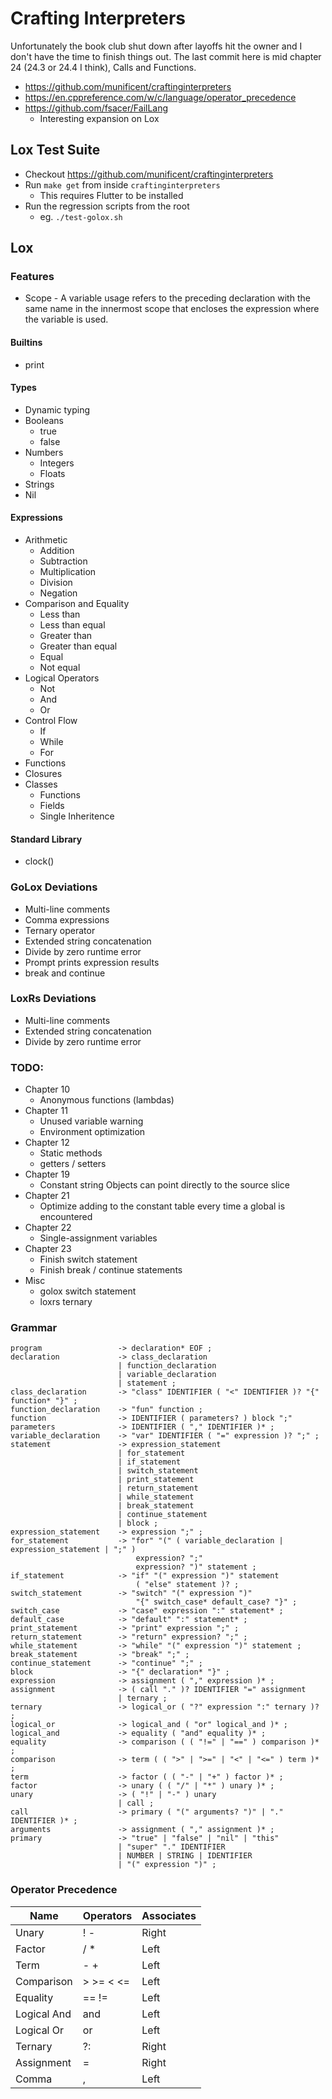 # Crafting Interpreters

Unfortunately the book club shut down after layoffs hit the owner and I don't have the time to finish things out. The last commit here is mid chapter 24 (24.3 or 24.4 I think), Calls and Functions.

* https://github.com/munificent/craftinginterpreters
* https://en.cppreference.com/w/c/language/operator_precedence
* https://github.com/fsacer/FailLang
  * Interesting expansion on Lox

## Lox Test Suite

* Checkout https://github.com/munificent/craftinginterpreters
* Run `make get` from inside `craftinginterpreters`
  * This requires Flutter to be installed
* Run the regression scripts from the root
  * eg. `./test-golox.sh`

## Lox

### Features

* Scope - A variable usage refers to the preceding declaration with the same name in the innermost scope that encloses the expression where the variable is used.

#### Builtins

* print

#### Types

* Dynamic typing
* Booleans
  * true
  * false
* Numbers
  * Integers
  * Floats
* Strings
* Nil

#### Expressions

* Arithmetic
  * Addition
  * Subtraction
  * Multiplication
  * Division
  * Negation
* Comparison and Equality
  * Less than
  * Less than equal
  * Greater than
  * Greater than equal
  * Equal
  * Not equal
* Logical Operators
  * Not
  * And
  * Or
* Control Flow
  * If
  * While
  * For
* Functions
* Closures
* Classes
  * Functions
  * Fields
  * Single Inheritence

#### Standard Library

* clock()

### GoLox Deviations

* Multi-line comments
* Comma expressions
* Ternary operator
* Extended string concatenation
* Divide by zero runtime error
* Prompt prints expression results
* break and continue

### LoxRs Deviations

* Multi-line comments
* Extended string concatenation
* Divide by zero runtime error

### TODO:

* Chapter 10
  * Anonymous functions (lambdas)
* Chapter 11
  * Unused variable warning
  * Environment optimization
* Chapter 12
  * Static methods
  * getters / setters
* Chapter 19
  * Constant string Objects can point directly to the source slice
* Chapter 21
  * Optimize adding to the constant table every time a global is encountered
* Chapter 22
  * Single-assignment variables
* Chapter 23
  * Finish switch statement
  * Finish break / continue statements
* Misc
  * golox switch statement
  * loxrs ternary

### Grammar

```
program                 -> declaration* EOF ;
declaration             -> class_declaration
                        | function_declaration
                        | variable_declaration
                        | statement ;
class_declaration       -> "class" IDENTIFIER ( "<" IDENTIFIER )? "{" function* "}" ;
function_declaration    -> "fun" function ;
function                -> IDENTIFIER ( parameters? ) block ";"
parameters              -> IDENTIFIER ( "," IDENTIFIER )* ;
variable_declaration    -> "var" IDENTIFIER ( "=" expression )? ";" ;
statement               -> expression_statement
                        | for_statement
                        | if_statement
                        | switch_statement
                        | print_statement
                        | return_statement
                        | while_statement
                        | break_statement
                        | continue_statement
                        | block ;
expression_statement    -> expression ";" ;
for_statement           -> "for" "(" ( variable_declaration | expression_statement | ";" )
                            expression? ";"
                            expression? ")" statement ;
if_statement            -> "if" "(" expression ")" statement
                            ( "else" statement )? ;
switch_statement        -> "switch" "(" expression ")"
                            "{" switch_case* default_case? "}" ;
switch_case             -> "case" expression ":" statement* ;
default_case            -> "default" ":" statement* ;
print_statement         -> "print" expression ";" ;
return_statement        -> "return" expression? ";" ;
while_statement         -> "while" "(" expression ")" statement ;
break_statement         -> "break" ";" ;
continue_statement      -> "continue" ";" ;
block                   -> "{" declaration* "}" ;
expression              -> assignment ( "," expression )* ;
assignment              -> ( call "." )? IDENTIFIER "=" assignment
                        | ternary ;
ternary                 -> logical_or ( "?" expression ":" ternary )? ;
logical_or              -> logical_and ( "or" logical_and )* ;
logical_and             -> equality ( "and" equality )* ;
equality                -> comparison ( ( "!=" | "==" ) comparison )* ;
comparison              -> term ( ( ">" | ">=" | "<" | "<=" ) term )* ;
term                    -> factor ( ( "-" | "+" ) factor )* ;
factor                  -> unary ( ( "/" | "*" ) unary )* ;
unary                   -> ( "!" | "-" ) unary
                        | call ;
call                    -> primary ( "(" arguments? ")" | "." IDENTIFIER )* ;
arguments               -> assignment ( "," assignment )* ;
primary                 -> "true" | "false" | "nil" | "this"
                        | "super" "." IDENTIFIER
                        | NUMBER | STRING | IDENTIFIER
                        | "(" expression ")" ;
```

### Operator Precedence

| Name        | Operators | Associates |
| ----------- | --------- |----------- |
| Unary       | ! -       | Right      |
| Factor      | / *       | Left       |
| Term        | - +       | Left       |
| Comparison  | > >= < <= | Left       |
| Equality    | == !=     | Left       |
| Logical And | and       | Left       |
| Logical Or  | or        | Left       |
| Ternary     | ?:        | Right      |
| Assignment  | =         | Right      |
| Comma       | ,         | Left       |
